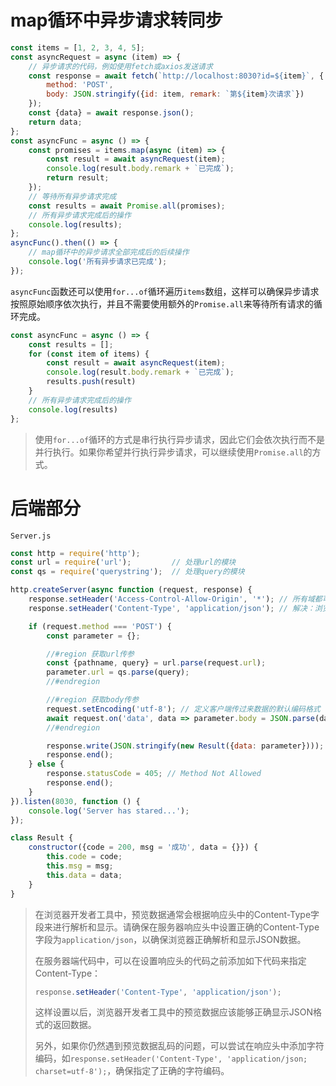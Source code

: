 # map循环中异步请求转同步

```js
const items = [1, 2, 3, 4, 5];
const asyncRequest = async (item) => {
    // 异步请求的代码，例如使用fetch或axios发送请求
    const response = await fetch(`http://localhost:8030?id=${item}`, {
        method: 'POST',
        body: JSON.stringify({id: item, remark: `第${item}次请求`})
    });
    const {data} = await response.json();
    return data;
};
const asyncFunc = async () => {
    const promises = items.map(async (item) => {
        const result = await asyncRequest(item);
        console.log(result.body.remark + `已完成`);
        return result;
    });
    // 等待所有异步请求完成
    const results = await Promise.all(promises);
    // 所有异步请求完成后的操作
    console.log(results);
};
asyncFunc().then(() => {
    // map循环中的异步请求全部完成后的后续操作
    console.log('所有异步请求已完成');
});
```

`asyncFunc`函数还可以使用`for...of`循环遍历`items`数组，这样可以确保异步请求按照原始顺序依次执行，并且不需要使用额外的`Promise.all`来等待所有请求的循环完成。

```js
const asyncFunc = async () => {
    const results = [];
    for (const item of items) {
        const result = await asyncRequest(item);
        console.log(result.body.remark + `已完成`);
        results.push(result)
    }
    // 所有异步请求完成后的操作
    console.log(results)
};
```

> 使用`for...of`循环的方式是串行执行异步请求，因此它们会依次执行而不是并行执行。如果你希望并行执行异步请求，可以继续使用`Promise.all`的方式。

# 后端部分

`Server.js`

```js
const http = require('http');
const url = require('url');         // 处理url的模块
const qs = require('querystring');  // 处理query的模块

http.createServer(async function (request, response) {
    response.setHeader('Access-Control-Allow-Origin', '*'); // 所有域都可以请求
    response.setHeader('Content-Type', 'application/json'); // 解决：浏览器开发者工具Network中preview数据乱码

    if (request.method === 'POST') {
        const parameter = {};

        //#region 获取url传参
        const {pathname, query} = url.parse(request.url);
        parameter.url = qs.parse(query);
        //#endregion

        //#region 获取body传参
        request.setEncoding('utf-8'); // 定义客户端传过来数据的默认编码格式
        await request.on('data', data => parameter.body = JSON.parse(data))
        //#endregion

        response.write(JSON.stringify(new Result({data: parameter})));
        response.end();
    } else {
        response.statusCode = 405; // Method Not Allowed
        response.end();
    }
}).listen(8030, function () {
    console.log('Server has stared...');
});

class Result {
    constructor({code = 200, msg = '成功', data = {}}) {
        this.code = code;
        this.msg = msg;
        this.data = data;
    }
}
```



> 在浏览器开发者工具中，预览数据通常会根据响应头中的Content-Type字段来进行解析和显示。请确保在服务器响应头中设置正确的Content-Type字段为`application/json`，以确保浏览器正确解析和显示JSON数据。
>
> 在服务器端代码中，可以在设置响应头的代码之前添加如下代码来指定Content-Type：
>
> ```js
> response.setHeader('Content-Type', 'application/json');
> ```
>
> 
>
> 这样设置以后，浏览器开发者工具中的预览数据应该能够正确显示JSON格式的返回数据。
>
> 另外，如果你仍然遇到预览数据乱码的问题，可以尝试在响应头中添加字符编码，如`response.setHeader('Content-Type', 'application/json; charset=utf-8');`，确保指定了正确的字符编码。